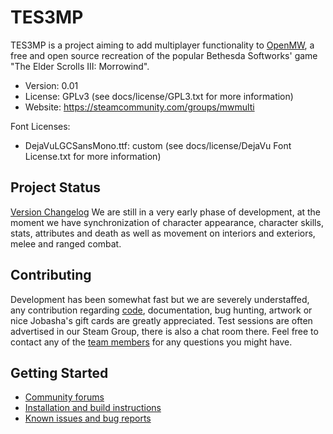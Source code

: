 TES3MP
======

TES3MP is a project aiming to add multiplayer functionality to [OpenMW](https://github.com/OpenMW/openmw), a free and open source recreation of the popular Bethesda Softworks' game "The Elder Scrolls III: Morrowind".

* Version: 0.01
* License: GPLv3 (see docs/license/GPL3.txt for more information)
* Website: https://steamcommunity.com/groups/mwmulti

Font Licenses:
* DejaVuLGCSansMono.ttf: custom (see docs/license/DejaVu Font License.txt for more information)

Project Status
--------------

[Version Changelog](https://github.com/TES3MP/openmw-tes3mp/blob/master/OpenMW-mp%20changelog)
We are still in a very early phase of development, at the moment we have synchronization of character appearance, character skills, stats, attributes and death as well as movement on interiors and exteriors, melee and ranged combat.

Contributing
--------------

Development has been somewhat fast but we are severely understaffed, any contribution regarding [code](https://github.com/TES3MP/openmw-tes3mp/blob/master/CONTRIBUTING.md), documentation, bug hunting, artwork or nice Jobasha's gift cards are greatly appreciated.
Test sessions are often advertised in our Steam Group, there is also a chat room there.
Feel free to contact any of the [team members](https://github.com/TES3MP/openmw-tes3mp/blob/master/TES3MPTeam.md) for any questions you might have.

Getting Started
---------------

* [Community forums](https://steamcommunity.com/groups/mwmulti)
* [Installation and build instructions](https://github.com/TES3MP/openmw-tes3mp/wiki/Installation-and-build-instructions)
* [Known issues and bug reports](https://github.com/TES3MP/openmw-tes3mp/issues)
